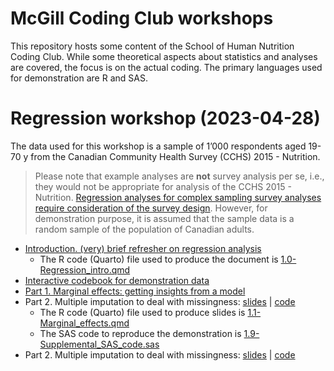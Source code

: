 # McGill Coding Club workshops

This repository hosts some content of the School of Human Nutrition
Coding Club. While some theoretical aspects about statistics and
analyses are covered, the focus is on the actual coding. The primary
languages used for demonstration are R and SAS.

# Regression workshop (2023-04-28)

The data used for this workshop is a sample of 1’000 respondents aged
19-70 y from the Canadian Community Health Survey (CCHS) 2015 -
Nutrition.

> Please note that example analyses are **not** survey analysis per se,
> i.e., they would not be appropriate for analysis of the CCHS 2015 -
> Nutrition. [Regression analyses for complex sampling survey analyses
> require consideration of the survey
> design](https://didierbrassard.github.io/posts/2022/10/blog-post-5/).
> However, for demonstration purpose, it is assumed that the sample data
> is a random sample of the population of Canadian adults.

- [Introduction. (very) brief refresher on regression
  analysis](https://didierbrassard.github.io/CodingClub_workshop/1.0-Regression_intro.html)
  - The R code (Quarto) file used to produce the document is
    [1.0-Regression_intro.qmd](1.0-Regression_intro.qmd)
- [Interactive codebook for demonstration
  data](https://didierbrassard.github.io/CodingClub_workshop/data/metadata/Codebook-maker.html)
- [Part 1. Marginal effects: getting insights from a
  model](https://didierbrassard.github.io/CodingClub_workshop/1.1-Marginal_effects.html#/title-slide)
- Part 2. Multiple imputation to deal with missingness: [slides](https://github.com/didierbrassard/CodingClub_workshop/blob/main/2.0-Missing_Data/MIssing_Data_slides.pptx) | [code](https://github.com/didierbrassard/CodingClub_workshop/blob/main/2.0-Missing_Data/2_multiple_imputation.md)
  - The R code (Quarto) file used to produce slides is
    [1.1-Marginal_effects.qmd](1.1-Marginal_effects.qmd)
  - The SAS code to reproduce the demonstration is
    [1.9-Supplemental_SAS_code.sas](1.9-Supplemental_SAS_code.sas)
- Part 2. Multiple imputation to deal with missingness:
  [slides](./2.0-Missing_Data/MIssing_Data_slides.pptx) \|
  [code](./2.0-Missing_Data/2_multiple_imputation.md)
